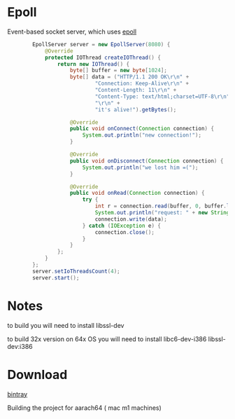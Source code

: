 Epoll
=========

Event-based socket server, which uses [epoll]

```java
        EpollServer server = new EpollServer(8080) {
            @Override
            protected IOThread createIOThread() {
                return new IOThread() {
                    byte[] buffer = new byte[1024];
                    byte[] data = ("HTTP/1.1 200 OK\r\n" +
                            "Connection: Keep-Alive\r\n" +
                            "Content-Length: 11\r\n" +
                            "Content-Type: text/html;charset=UTF-8\r\n" +
                            "\r\n" +
                            "it's alive!").getBytes();

                    @Override
                    public void onConnect(Connection connection) {
                        System.out.println("new connection!");
                    }

                    @Override
                    public void onDisconnect(Connection connection) {
                        System.out.println("we lost him =(");
                    }

                    @Override
                    public void onRead(Connection connection) {
                        try {
                            int r = connection.read(buffer, 0, buffer.length);
                            System.out.println("request: " + new String(buffer, 0, r));
                            connection.write(data);
                        } catch (IOException e) {
                            connection.close();
                        }
                    }
                };
            }
        };
        server.setIoThreadsCount(4);
        server.start();
```

Notes
=========
to build you will need to install libssl-dev

to build 32x version on 64x OS you will need to install libc6-dev-i386 libssl-dev:i386

Download
=========
[bintray]


[epoll]:http://en.wikipedia.org/wiki/Epoll
[bintray]:https://bintray.com/wizzardo/maven/epoll/

Building the project for aarach64 ( mac m1 machines)
